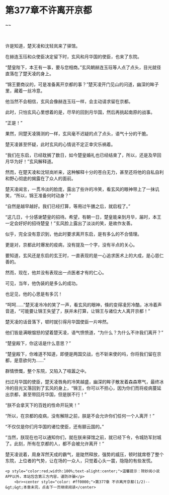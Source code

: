 # 第377章不许离开京都
~~
    	    <p name="pagetop" href="javascript:void(0);" onclick="return false" style="line-height: 35px;padding: 10px;color: #333;"> </p><p>许是知道，楚天凌和沈轻岚来了驿馆。</p><p>在赫连玉珏和众使臣决定留下时，玄风和月华国的使臣，也来了东院。</p><p>“楚皇陛下，本王有一事，要与您相商。”玄风朝赫连玉珏等人点了点头，目光就径直落在了楚天凌的身上。</p><p>“锦王要商议的，可是准备离开京都的事？”楚天凌开门见山的问道，幽深的眸子里，藏着一丝冷意。</p><p>他当然不会相信，玄风会像赫连玉珏一样，会主动请求留在京都。</p><p>此时，只怕玄风心里想着的是，尽早的回到月华国，然后再挑起南原的战事。</p><p>“正是！”</p><p>果然，同楚天凌猜测的一样，玄风毫不迟疑的点了点头，语气十分的干脆。</p><p>楚天凌甚至怀疑，此时玄风的心情说不定正幸灾乐祸着。</p><p>“我们在东启，已经耽搁了数日，如今楚皇婚礼也已经结束了，所以，还是及早回月华为好！”玄风解释道。</p><p>然而，在楚天凌和沈轻岚听来，这种解释十分的苍白无力，甚至还将他的自私自利和野心彻底的揭露在了众人的面前。</p><p>楚天凌闻言，一贯冷淡的脸庞，露出了些许的冷笑，看玄风的眼神带上了一抹讥笑，“所以，锦王准备何时动身？”</p><p>“自然是越早越好。我们已经打算，等用过午膳之后，就启程了。”</p><p>“这几日，十分感谢楚皇的招待。希望，有朝一日，楚皇能亲到月华，届时，本王一定会好好的招待楚皇！”玄风脸上露出了淡淡的笑，是故作友善。</p><p>似乎，完全没有意识到，他此时要求离开东启，是有多么的不合情理。</p><p>更是对，京都此时爆发的疫病，没有提及一个字，没有半点的关心。</p><p>要知道，玄风还是东启的玄王时，一直表现的是一心追求医术上的大成，是心慈仁善的。</p><p>然而，现在，他并没有表现出一点医者才有的仁心。</p><p>可见，当年，他伪装的是多么的成功。</p><p>也足见，他的心思是有多沉！</p><p>“呵呵……”楚天凌冷冷的笑了一声，看玄风的眼神，倏的变得凌厉冷酷，冰冷着声音道，“可能要让锦王失望了，朕并未打算，让锦王与诸位大人离开京都！”</p><p>楚天凌的话音落下，顿时就引得月华国使臣一片哗然。</p><p>他们皆是满眼愠怒的望着楚天凌，语气愤愤道，“为什么？为什么不许我们离开？”</p><p>“楚皇殿下，你这话是什么意思？”</p><p>“楚皇殿下，你难道不知道，即便是两国交战，也不斩来使的吗，你将我们留在京都，是意欲何为……”</p><p>群情愤慨，整个东院，又陷入了喧嚣之中。</p><p>扫过月华国的使臣，楚天凌唇角的冷笑越盛，幽深的眸子散发着森森寒气，最终冰冷的目光又落回到了玄风的身上，“锦王，你可以不担心，因为你们而将疫病蔓延出京都，甚至带回月华国，但是朕不行！”</p><p>“朕不会拿天下的百姓的性命开玩笑！”</p><p>“所以，在京都的疫病，没有解除之前，朕是不会允许你们任何一个人离开！”</p><p>“不仅仅是你们月华国的诸位使臣，还有郦云国的。”</p><p>“当然，朕现在也可以通知你们，就在朕来驿馆之前，就已经下令，令城防军封城了。此刻，所有在京都的人，都不会被允许离开！”</p><p>楚天凌说着，周身浑然天成的霸气，是陡然释放，强势的威压，顿时就席卷了整个东院，上位者的气势，让在场的一众人，只觉着心头一震，隐隐的有些发慌。</p>
    	
   	<p style="color:red;width:100%;text-alight:center;">温馨提示：除妙阅小说APP以外，本站包含第三方内容，谨防诈骗</p>
    	<br><center style="color: #ff0000;">第377章 不许离开京都(1/2)--&gt;&gt;本章未完，点击下一页继续阅读</center>
    	